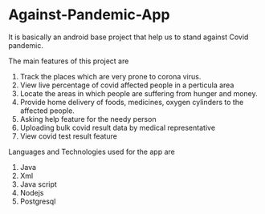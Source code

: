 # Against-Pandemic-App
It is basically an android base project that help us to stand against Covid pandemic.

The main features of this project are 
1. Track the places which are very prone to corona virus.
2. View live percentage of covid affected people in a perticula area
3. Locate the areas in which people are suffering from hunger and money.
4. Provide home delivery of foods, medicines, oxygen cylinders to the affected people.
5. Asking help feature for the needy person
6. Uploading bulk covid result data by medical representative
7. View covid test result feature 

Languages and Technologies used for the app are
1. Java
2. Xml
3. Java script
4. Nodejs
5. Postgresql
